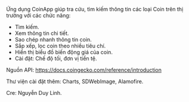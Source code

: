 Ứng dụng CoinApp giúp tra cứu, tìm kiếm thông tin các loại Coin trên thị trường với các chức năng:
  - Tìm kiếm.
  - Xem thông tin chi tiết.
  - Sao chép nhanh thông tin coin.
  - Sắp xếp, lọc coin theo nhiều tiêu chí.
  - Hiển thị biểu đồ biến động giá của coin.
  - Cài đặt: Chế độ tối, đơn vị tiền tệ.

Nguồn API: https://docs.coingecko.com/reference/introduction 

Thư viện cài đặt thêm: Charts, SDWebImage, Alamofire.

Cre: Nguyễn Duy Linh.
